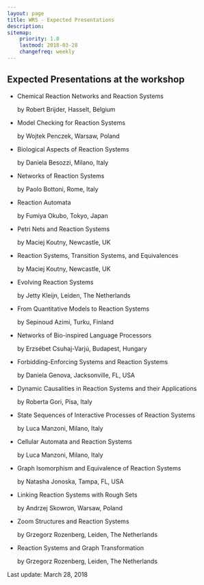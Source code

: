 ```yaml
---
layout: page
title: WRS - Expected Presentations
description:
sitemap:
    priority: 1.0
    lastmod: 2018-03-28
    changefreq: weekly
---
```


## Expected Presentations at the workshop

<div class="talks">
<ul>
<li> <p class="talk">Chemical Reaction Networks and Reaction Systems</p>
  <p class="author">by Robert Brijder, Hasselt, Belgium</p></li>
<li> <p class="talk">Model Checking for Reaction Systems</p>
  <p class="author"> by Wojtek Penczek, Warsaw, Poland</p></li>
<li> <p class="talk">Biological Aspects of Reaction Systems</p>
  <p class="author"> by Daniela Besozzi, Milano, Italy</p></li>
<li> <p class="talk">Networks of Reaction Systems</p>
  <p class="author"> by Paolo Bottoni, Rome, Italy</p></li>
<li> <p class="talk">Reaction Automata</p>
  <p class="author"> by Fumiya Okubo, Tokyo, Japan</p></li>
<li> <p class="talk">Petri Nets and Reaction Systems</p>
  <p class="author"> by Maciej Koutny, Newcastle, UK</p></li>
<li> <p class="talk">Reaction Systems, Transition Systems, and Equivalences</p>
  <p class="author"> by  Maciej Koutny, Newcastle, UK</p></li>
<li> <p class="talk">Evolving Reaction Systems</p>
  <p class="author"> by  Jetty Kleijn, Leiden, The Netherlands</p></li>
<li> <p class="talk">From Quantitative Models to Reaction Systems</p>
  <p class="author"> by Sepinoud Azimi, Turku, Finland</p></li>
<li> <p class="talk">Networks of Bio-inspired Language Processors</p>
  <p class="author"> by Erzsébet Csuhaj-Varjú, Budapest, Hungary</p></li>
<li> <p class="talk">Forbidding-Enforcing Systems and Reaction Systems</p>
  <p class="author"> by Daniela Genova, Jacksonville, FL, USA</p></li>
<li> <p class="talk">Dynamic Causalities in Reaction Systems and their Applications</p>
  <p class="author">by Roberta Gori, Pisa, Italy</p></li>
<li> <p class="talk">State Sequences of Interactive Processes of Reaction Systems</p>
  <p class="author">  by Luca Manzoni, Milano, Italy</p></li>
<li> <p class="talk">Cellular Automata and Reaction Systems</p>
  <p class="author">  by Luca Manzoni, Milano, Italy</p></li>
<li> <p class="talk">Graph Isomorphism and Equivalence of Reaction Systems</p>
  <p class="author">   by Natasha Jonoska, Tampa, FL, USA</p></li>
<li> <p class="talk">Linking Reaction Systems with Rough Sets</p>
  <p class="author">  by Andrzej Skowron, Warsaw, Poland</p></li>
<li> <p class="talk">Zoom Structures and Reaction Systems</p>
  <p class="author">  by Grzegorz Rozenberg, Leiden, The Netherlands</p></li>
<li> <p class="talk">Reaction Systems and Graph Transformation</p>
  <p class="author"> by Grzegorz Rozenberg, Leiden, The Netherlands</p></li>
</ul>
</div>
   
Last update: March 28, 2018
